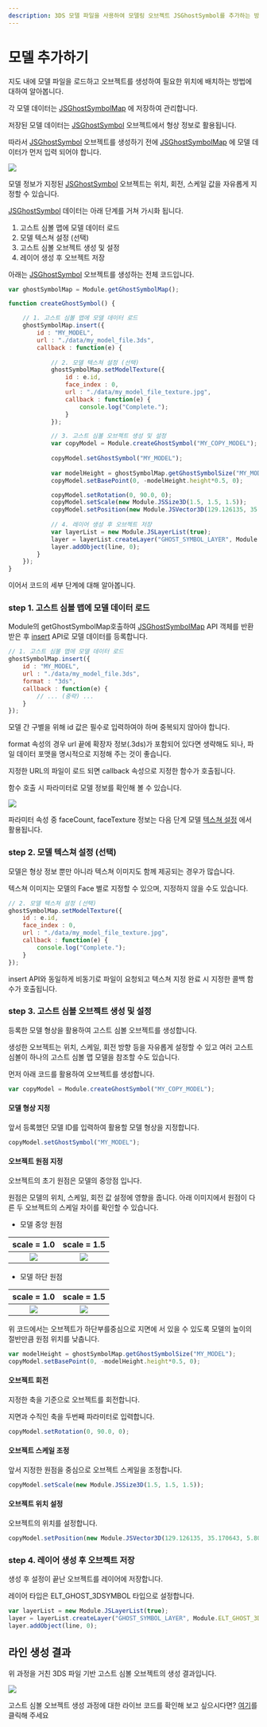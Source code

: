 ```yaml
---
description: 3DS 모델 파일을 사용하여 모델링 오브젝트 JSGhostSymbol를 추가하는 방법에 대해 소개합니다.
---
```


# 모델 추가하기

지도 내에 모델 파일을 로드하고 오브젝트를 생성하여 필요한 위치에 배치하는 방법에 대하여 알아봅니다.

각 모델 데이터는 [JSGhostSymbolMap](../object/jsghostsymbolmap.md) 에 저장하여 관리합니다.

저장된 모델 데이터는 [JSGhostSymbol](../object/jsghostsymbol.md) 오브젝트에서 형상 정보로 활용됩니다.

따라서 [JSGhostSymbol](../object/jsghostsymbol.md) 오브젝트를 생성하기 전에 [JSGhostSymbolMap](../object/jsghostsymbolmap.md) 에 모델 데이터가 먼저 입력 되어야 합니다.

![](../.gitbook/assets/ghostsymbol.png)

모델 정보가 지정된 [JSGhostSymbol](../object/jsghostsymbol.md) 오브젝트는 위치, 회전, 스케일 값을 자유롭게 지정할 수 있습니다.

[JSGhostSymbol](../object/jsghostsymbol.md) 데이터는 아래 단계를 거쳐 가시화 됩니다.

1. 고스트 심볼 맵에 모델 데이터 로드
2. 모델 텍스쳐 설정 (선택)
3. 고스트 심볼 오브젝트 생성 및 설정
4. 레이어 생성 후 오브젝트 저장

아래는 [JSGhostSymbol](../object/jsghostsymbol.md) 오브젝트를 생성하는 전체 코드입니다.

```javascript
var ghostSymbolMap = Module.getGhostSymbolMap();

function createGhostSymbol() {

    // 1. 고스트 심볼 맵에 모델 데이터 로드
    ghostSymbolMap.insert({
        id : "MY_MODEL",
        url : "./data/my_model_file.3ds",
        callback : function(e) {
			
            // 2. 모델 텍스쳐 설정 (선택)
            ghostSymbolMap.setModelTexture({
                id : e.id,
                face_index : 0,
                url : "./data/my_model_file_texture.jpg",
                callback : function(e) {
                    console.log("Complete.");
                }
            });

            // 3. 고스트 심볼 오브젝트 생성 및 설정
            var copyModel = Module.createGhostSymbol("MY_COPY_MODEL");
	
            copyModel.setGhostSymbol("MY_MODEL");
     
            var modelHeight = ghostSymbolMap.getGhostSymbolSize("MY_MODEL");
            copyModel.setBasePoint(0, -modelHeight.height*0.5, 0);

            copyModel.setRotation(0, 90.0, 0);
            copyModel.setScale(new Module.JSSize3D(1.5, 1.5, 1.5));
            copyModel.setPosition(new Module.JSVector3D(129.126135, 35.170643, 5.807222));
            
            // 4. 레이어 생성 후 오브젝트 저장
            var layerList = new Module.JSLayerList(true);
            layer = layerList.createLayer("GHOST_SYMBOL_LAYER", Module.ELT_GHOST_3DSYMBOL);
            layer.addObject(line, 0);
        }
    });
}
```

이어서 코드의 세부 단계에 대해 알아봅니다.



### step 1. 고스트 심볼 맵에 모델 데이터 로드

Module의 getGhostSymbolMap호출하여 [JSGhostSymbolMap](../object/jsghostsymbolmap.md) API 객체를 반환 받은 후 [insert](../object/jsghostsymbolmap.md#insert-option-string) API로 모델 데이터를 등록합니다.

```javascript
// 1. 고스트 심볼 맵에 모델 데이터 로드
ghostSymbolMap.insert({
    id : "MY_MODEL",
    url : "./data/my_model_file.3ds",
    format : "3ds",
    callback : function(e) {
        // ... (중략) ...
    }
});
```

모델 간 구별을 위해 id 값은 필수로 입력하여야 하며 중복되지 않아야 합니다.

format 속성의 경우 url 끝에 확장자 정보(.3ds)가 포함되어 있다면 생략해도 되나, 파일 데이터 포맷을 명시적으로 지정해 주는 것이 좋습니다.

지정한 URL의 파일이 로드 되면 callback 속성으로 지정한 함수가 호출됩니다.

함수 호출 시 파라미터로 모델 정보를 확인해 볼 수 있습니다.

![](../.gitbook/assets/ghostsymbol0.png)

파라미터 속성 중 faceCount, faceTexture 정보는 다음 단계 모델 [텍스쳐 설정](tutorial\_ghostsymbol.md#step-2.) 에서 활용됩니다.



### step 2. 모델 텍스쳐 설정 (선택)

모델은 형상 정보 뿐만 아니라 텍스쳐 이미지도 함께 제공되는 경우가 많습니다.

텍스쳐 이미지는 모델의 Face 별로 지정할 수 있으며, 지정하지 않을 수도 있습니다.

```javascript
// 2. 모델 텍스쳐 설정 (선택)
ghostSymbolMap.setModelTexture({
    id : e.id,
    face_index : 0,
    url : "./data/my_model_file_texture.jpg",
    callback : function(e) {
    	console.log("Complete.");
    }
});
```

insert API와 동일하게 비동기로 파일이 요청되고 텍스쳐 지정 완료 시 지정한 콜백 함수가 호출됩니다.



### step 3. 고스트 심볼 오브젝트 생성 및 설정

등록한 모델 형상을 활용하여 고스트 심볼 오브젝트를 생성합니다.

생성한 오브젝트는 위치, 스케일, 회전 방향 등을 자유롭게 설정할 수 있고 여러 고스트 심볼이 하나의 고스트 심볼 맵 모델을 참조할 수도 있습니다.

먼저 아래 코드를 활용하여 오브젝트를 생성합니다.

```javascript
var copyModel = Module.createGhostSymbol("MY_COPY_MODEL");
```

#### 모델 형상 지정

앞서 등록했던 모델 ID를 입력하여 활용할 모델 형상을 지정합니다.

```javascript
copyModel.setGhostSymbol("MY_MODEL");
```

#### 오브젝트 원점 지정

오브젝트의 초기 원점은 모델의 중앙점 입니다.

원점은 모델의 위치, 스케일, 회전 값 설정에 영향을 줍니다. 아래 이미지에서 원점이 다른 두 오브젝트의 스케일 차이를 확인할 수 있습니다.

* 모델 중앙 원점

|                scale = 1.0               |                scale = 1.5               |
| :--------------------------------------: | :--------------------------------------: |
| ![](../.gitbook/assets/ghostsymbol1.png) | ![](../.gitbook/assets/ghostsymbol2.png) |

* 모델 하단 원점

|                scale = 1.0               |                scale = 1.5               |
| :--------------------------------------: | :--------------------------------------: |
| ![](../.gitbook/assets/ghostsymbol3.png) | ![](../.gitbook/assets/ghostsymbol4.png) |

위 코드에서는 오브젝트가 하단부를중심으로 지면에 서 있을 수 있도록 모델의 높이의 절반만큼 원점 위치를 낮춥니다.

```javascript
var modelHeight = ghostSymbolMap.getGhostSymbolSize("MY_MODEL");
copyModel.setBasePoint(0, -modelHeight.height*0.5, 0);
```

#### 오브젝트 회전

지정한 축을 기준으로 오브젝트를 회전합니다.

지면과 수직인 축을 두번째 파라미터로 입력합니다.

```javascript
copyModel.setRotation(0, 90.0, 0);
```

#### 오브젝트 스케일 조정

앞서 지정한 원점을 중심으로 오브젝트 스케일을 조정합니다.

```javascript
copyModel.setScale(new Module.JSSize3D(1.5, 1.5, 1.5));
```

#### 오브젝트 위치 설정

오브젝트의 위치를 설정합니다.

```javascript
copyModel.setPosition(new Module.JSVector3D(129.126135, 35.170643, 5.807222));
```



### step 4. 레이어 생성 후 오브젝트 저장

생성 후 설정이 끝난 오브젝트를 레이어에 저장합니다.

레이어 타입은 ELT\_GHOST\_3DSYMBOL 타입으로 설정합니다.

```javascript
var layerList = new Module.JSLayerList(true);
layer = layerList.createLayer("GHOST_SYMBOL_LAYER", Module.ELT_GHOST_3DSYMBOL);
layer.addObject(line, 0);
```

## 라인 생성 결과

위 과정을 거친 3DS 파일 기반 고스트 심볼 오브젝트의 생성 결과입니다.

![](../.gitbook/assets/ghostsymbol5.png)

고스트 심볼 오브젝트 생성 과정에 대한 라이브 코드를 확인해 보고 싶으시다면? [여기](http://sandbox.dtwincloud.com/code/main.do?id=object\_ghost\_symbol\_edit)를 클릭해 주세요
